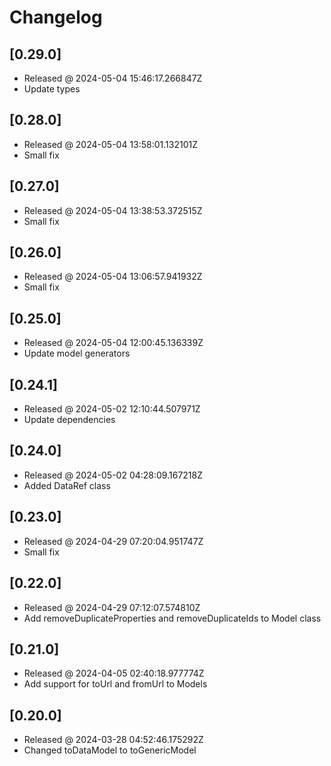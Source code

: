 # Changelog

## [0.29.0]

- Released @ 2024-05-04 15:46:17.266847Z
- Update types

## [0.28.0]

- Released @ 2024-05-04 13:58:01.132101Z
- Small fix

## [0.27.0]

- Released @ 2024-05-04 13:38:53.372515Z
- Small fix

## [0.26.0]

- Released @ 2024-05-04 13:06:57.941932Z
- Small fix

## [0.25.0]

- Released @ 2024-05-04 12:00:45.136339Z
- Update model generators

## [0.24.1]

- Released @ 2024-05-02 12:10:44.507971Z
- Update dependencies

## [0.24.0]

- Released @ 2024-05-02 04:28:09.167218Z
- Added DataRef class

## [0.23.0]

- Released @ 2024-04-29 07:20:04.951747Z
- Small fix

## [0.22.0]

- Released @ 2024-04-29 07:12:07.574810Z
- Add removeDuplicateProperties and removeDuplicateIds to Model class

## [0.21.0]

- Released @ 2024-04-05 02:40:18.977774Z
- Add support for toUrl and fromUrl to Models

## [0.20.0]

- Released @ 2024-03-28 04:52:46.175292Z
- Changed toDataModel to toGenericModel
